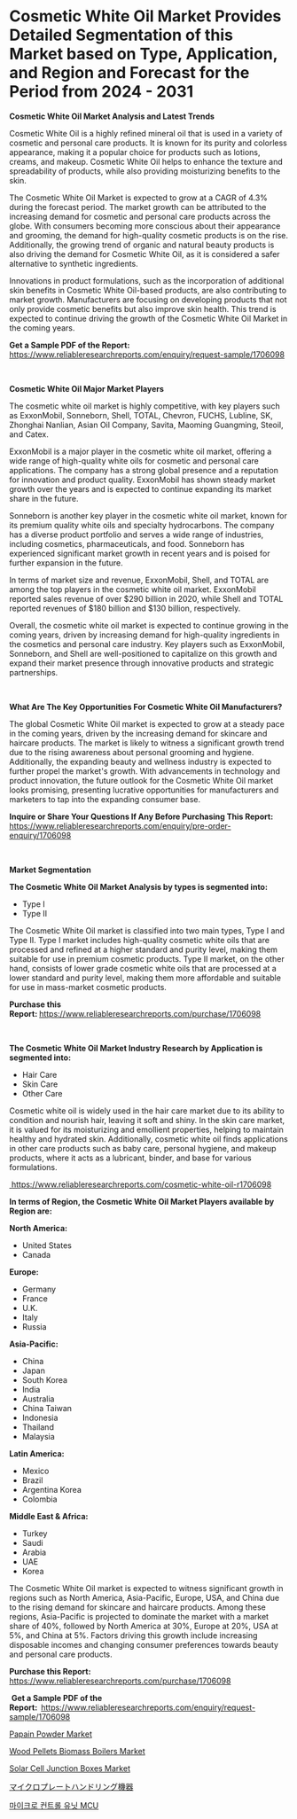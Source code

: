 <p><h1>Cosmetic White Oil Market Provides Detailed Segmentation of this Market based on Type, Application, and Region and Forecast for the Period from 2024 - 2031</h1></p><p><strong>Cosmetic White Oil Market Analysis and Latest Trends</strong></p>
<p><p>Cosmetic White Oil is a highly refined mineral oil that is used in a variety of cosmetic and personal care products. It is known for its purity and colorless appearance, making it a popular choice for products such as lotions, creams, and makeup. Cosmetic White Oil helps to enhance the texture and spreadability of products, while also providing moisturizing benefits to the skin.</p><p>The Cosmetic White Oil Market is expected to grow at a CAGR of 4.3% during the forecast period. The market growth can be attributed to the increasing demand for cosmetic and personal care products across the globe. With consumers becoming more conscious about their appearance and grooming, the demand for high-quality cosmetic products is on the rise. Additionally, the growing trend of organic and natural beauty products is also driving the demand for Cosmetic White Oil, as it is considered a safer alternative to synthetic ingredients.</p><p>Innovations in product formulations, such as the incorporation of additional skin benefits in Cosmetic White Oil-based products, are also contributing to market growth. Manufacturers are focusing on developing products that not only provide cosmetic benefits but also improve skin health. This trend is expected to continue driving the growth of the Cosmetic White Oil Market in the coming years.</p></p>
<p><strong>Get a Sample PDF of the Report:&nbsp;</strong> <a href="https://www.reliableresearchreports.com/enquiry/request-sample/1706098">https://www.reliableresearchreports.com/enquiry/request-sample/1706098</a></p>
<p>&nbsp;</p>
<p><strong>Cosmetic White Oil Major Market Players</strong></p>
<p><p>The cosmetic white oil market is highly competitive, with key players such as ExxonMobil, Sonneborn, Shell, TOTAL, Chevron, FUCHS, Lubline, SK, Zhonghai Nanlian, Asian Oil Company, Savita, Maoming Guangming, Steoil, and Catex. </p><p>ExxonMobil is a major player in the cosmetic white oil market, offering a wide range of high-quality white oils for cosmetic and personal care applications. The company has a strong global presence and a reputation for innovation and product quality. ExxonMobil has shown steady market growth over the years and is expected to continue expanding its market share in the future.</p><p>Sonneborn is another key player in the cosmetic white oil market, known for its premium quality white oils and specialty hydrocarbons. The company has a diverse product portfolio and serves a wide range of industries, including cosmetics, pharmaceuticals, and food. Sonneborn has experienced significant market growth in recent years and is poised for further expansion in the future.</p><p>In terms of market size and revenue, ExxonMobil, Shell, and TOTAL are among the top players in the cosmetic white oil market. ExxonMobil reported sales revenue of over $290 billion in 2020, while Shell and TOTAL reported revenues of $180 billion and $130 billion, respectively.</p><p>Overall, the cosmetic white oil market is expected to continue growing in the coming years, driven by increasing demand for high-quality ingredients in the cosmetics and personal care industry. Key players such as ExxonMobil, Sonneborn, and Shell are well-positioned to capitalize on this growth and expand their market presence through innovative products and strategic partnerships.</p></p>
<p>&nbsp;</p>
<p><strong>What Are The Key Opportunities For Cosmetic White Oil Manufacturers?</strong></p>
<p><p>The global Cosmetic White Oil market is expected to grow at a steady pace in the coming years, driven by the increasing demand for skincare and haircare products. The market is likely to witness a significant growth trend due to the rising awareness about personal grooming and hygiene. Additionally, the expanding beauty and wellness industry is expected to further propel the market's growth. With advancements in technology and product innovation, the future outlook for the Cosmetic White Oil market looks promising, presenting lucrative opportunities for manufacturers and marketers to tap into the expanding consumer base.</p></p>
<p><strong>Inquire or Share Your Questions If Any Before Purchasing This Report:</strong> <a href="https://www.reliableresearchreports.com/enquiry/pre-order-enquiry/1706098">https://www.reliableresearchreports.com/enquiry/pre-order-enquiry/1706098</a></p>
<p>&nbsp;</p>
<p><strong>Market Segmentation</strong></p>
<p><strong>The Cosmetic White Oil Market Analysis by types is segmented into:</strong></p>
<p><ul><li>Type I</li><li>Type II</li></ul></p>
<p><p>The Cosmetic White Oil market is classified into two main types, Type I and Type II. Type I market includes high-quality cosmetic white oils that are processed and refined at a higher standard and purity level, making them suitable for use in premium cosmetic products. Type II market, on the other hand, consists of lower grade cosmetic white oils that are processed at a lower standard and purity level, making them more affordable and suitable for use in mass-market cosmetic products.</p></p>
<p><strong>Purchase this Report:&nbsp;</strong><a href="https://www.reliableresearchreports.com/purchase/1706098">https://www.reliableresearchreports.com/purchase/1706098</a></p>
<p>&nbsp;</p>
<p><strong>The Cosmetic White Oil Market Industry Research by Application is segmented into:</strong></p>
<p><ul><li>Hair Care</li><li>Skin Care</li><li>Other Care</li></ul></p>
<p><p>Cosmetic white oil is widely used in the hair care market due to its ability to condition and nourish hair, leaving it soft and shiny. In the skin care market, it is valued for its moisturizing and emollient properties, helping to maintain healthy and hydrated skin. Additionally, cosmetic white oil finds applications in other care products such as baby care, personal hygiene, and makeup products, where it acts as a lubricant, binder, and base for various formulations.</p></p>
<p><a href="https://www.reliableresearchreports.com/cosmetic-white-oil-r1706098">&nbsp;https://www.reliableresearchreports.com/cosmetic-white-oil-r1706098</a></p>
<p><strong>In terms of Region, the Cosmetic White Oil Market Players available by Region are:</strong></p>
<p>
    <p> <strong> North America: </strong>
        <ul>
            <li>United States</li>
            <li>Canada</li>
        </ul>
        </p> 
    <p> <strong> Europe: </strong>
        <ul>
            <li>Germany</li>
            <li>France</li>
            <li>U.K.</li>
            <li>Italy</li>
            <li>Russia</li>
        </ul>
        </p> 
    <p> <strong> Asia-Pacific: </strong>
        <ul>
            <li>China</li>
            <li>Japan</li>
            <li>South Korea</li>
            <li>India</li>
            <li>Australia</li>
            <li>China Taiwan</li>
            <li>Indonesia</li>
            <li>Thailand</li>
            <li>Malaysia</li>
        </ul>
        </p> 
    <p> <strong> Latin America: </strong>
        <ul>
            <li>Mexico</li>
            <li>Brazil</li>
            <li>Argentina Korea</li>
            <li>Colombia</li>
        </ul>
        </p> 
    <p> <strong> Middle East & Africa: </strong>
        <ul>
            <li>Turkey</li>
            <li>Saudi</li>
            <li>Arabia</li>
            <li>UAE</li>
            <li>Korea</li>
        </ul>
    </p>
    </p>
<p><p>The Cosmetic White Oil market is expected to witness significant growth in regions such as North America, Asia-Pacific, Europe, USA, and China due to the rising demand for skincare and haircare products. Among these regions, Asia-Pacific is projected to dominate the market with a market share of 40%, followed by North America at 30%, Europe at 20%, USA at 5%, and China at 5%. Factors driving this growth include increasing disposable incomes and changing consumer preferences towards beauty and personal care products.</p></p>
<p><strong>Purchase this Report: </strong><a href="https://www.reliableresearchreports.com/purchase/1706098">https://www.reliableresearchreports.com/purchase/1706098</a></p>
<p>&nbsp;<strong>Get a Sample PDF of the Report:&nbsp;&nbsp;</strong><a href="https://www.reliableresearchreports.com/enquiry/request-sample/1706098">https://www.reliableresearchreports.com/enquiry/request-sample/1706098</a></p>
<p><strong></strong></p>
<p><p><a href="https://issuu.com/reportprime-2/docs/papain-powder-market-size-2030.pptx">Papain Powder Market</a></p><p><a href="https://github.com/gracielawharr/Market-Research-Report-List-1/blob/main/wood-pellets-biomass-boilers-market.md">Wood Pellets Biomass Boilers Market</a></p><p><a href="https://github.com/edytherolanlouisejk1miz0wig/Market-Research-Report-List-2/blob/main/solar-cell-junction-boxes-market.md">Solar Cell Junction Boxes Market</a></p><p><a href="https://github.com/CloydAbbott2023/Market-Research-Report-List-2/blob/main/5780046125266.md">マイクロプレートハンドリング機器</a></p><p><a href="https://github.com/admichael111/Market-Research-Report-List-1/blob/main/4350434123080.md">마이크로 컨트롤 유닛 MCU</a></p></p>